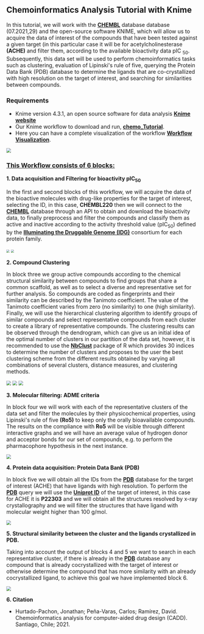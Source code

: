 ## Chemoinformatics Analysis Tutorial with Knime

In this tutorial, we will work with the <a href="https://www.ebi.ac.uk/chembl" target="_blank"><b>CHEMBL</b></a> database database (07.2021,29) and the open-source software KNIME, which will allow us to acquire the data of interest of the compounds that have been tested against a given target (in this particular case it will be for acetylcholinesterase  **(ACHE)** and filter them, according to the available bioactivity data pIC <sub>50</sub>.  Subsequently, this data set will be used to perform chemoinformatics tasks such as clustering, evaluation of Lipinski's rule of five, querying the Protein Data Bank (PDB) database to determine the ligands that are co-crystallized with high resolution on the target of interest, and searching for similarities between compounds. 

### Requirements

+ Knime version 4.3.1, an open source software for data analysis <b><a href="https://www.knime.com/" target="_blank">Knime website</a></b>
+ Our Knime workflow to download and run, <a href="https://github.com//jdhurtadop2017/Chemoinformatics-Analysis-Tutorial-with-Knime/raw/master/chemo_Tutorial.knar.knwf">**chemo_Tutorial**</a>.
+ Here you can have a complete visualization of the workflow <a href="https://tutorial-chemoinformatics-knime.netlify.app/" target="_blank">**Workflow Visualization**</a>.

<img src="./media\Workflow.png" style="zoom:75%;" />

### **<u>This Workflow consists of 6 blocks:</u>**

**1. Data acquisition  and Filtering for bioactivity pIC<sub>50</sub>**

In the first and second blocks of this workflow, we will acquire the data of the bioactive molecules with drug-like properties for the target of interest, selecting the ID, in this case, **CHEMBL220** then we will connect to the <a href="https://www.ebi.ac.uk/chembl" target="_blank"><b>CHEMBL</b></a>  database through an API to obtain and download the bioactivity data, to finally preprocess and filter the compounds and classify them as active and inactive according to the activity threshold value (pIC<sub>50</sub>) defined by the  <a href="https://druggablegenome.net/" target="_blank"><b> Illuminating the Druggable Genome (IDG)</b></a> consortium for each protein family.

<img src="./media/Figure_1.png" style="zoom:50%;" />



<img src="./media/Figure_2.png" style="zoom:50%;" />

**2.  Compound Clustering** 

In block three we group active compounds according to the chemical structural similarity between compounds to find groups that share a common scaffold, as well as to select a diverse and representative set for further analysis. So compounds are coded as fingerprints and their similarity can be described by the Tanimoto coefficient. The value of the Tanimoto coefficient varies from zero (no similarity) to one (high similarity). Finally, we will use the hierarchical clustering algorithm to identify groups of similar compounds and select representative compounds from each cluster to create a library of representative compounds. The clustering results can be observed through the dendrogram, which can give us an initial idea of the optimal number of clusters in our partition of the data set, however, it is recommended to use the <a href="[NbClust function - RDocumentation](https://www.rdocumentation.org/packages/NbClust/versions/3.0/topics/NbClust)" target="_blank"><b>NbClust</b></a>   package of R which provides 30 indices to determine the number of clusters and proposes to the user the best clustering scheme from the different results obtained by varying all combinations of several clusters, distance measures, and clustering methods.

<img src="./media/Figure_3.png" style="zoom:75%;" />

<img src="./media/Figure_4.png" style="zoom:75%;" />

<img src="./media/Figure_5.png" style="zoom:75%;" />

**3. Molecular filtering: ADME criteria**

In block four we will work with each of the representative clusters of the data set and filter the molecules by their physicochemical properties, using Lipinski's rule of five **(Ro5)** to keep only the orally bioavailable compounds. The results on the compliance with **Ro5** will be visible through different interactive graphs and we will have an average value of hydrogen donor and acceptor bonds for our set of compounds, e.g. to perform the pharmacophore hypothesis in the next instance.

<img src="./media/Figure_6.png" style="zoom:75%;" />

**4. Protein data acquisition: Protein Data Bank (PDB)**

In block five we will obtain all the IDs from the <a href="https://www.rcsb.org/"><b>PDB</b></a> database for the target of interest (ACHE) that have ligands with high resolution. To perform the <a href="https://www.rcsb.org/"><b>PDB</b></a> query we will use the <a href="https://www.uniprot.org/uniprot/P22303"><b>Uniprot ID</b></a>  of the target of interest, in this case for ACHE it is **P22303** and we will obtain all the structures resolved by x-ray crystallography and we will filter the structures that have ligand with molecular weight higher than 100 g/mol.

<img src="./media/Figure_7.png" style="zoom:75%;" />

**5. Structural similarity between the cluster and the ligands crystallized in PDB.**

Taking into account the output of blocks 4 and 5 we want to search in each representative cluster, if there is already in the <a href="https://www.rcsb.org/"><b>PDB</b></a> database any compound that is already cocrystallized with the target of interest or otherwise determine the compound that has more similarity with an already cocrystallized ligand, to achieve this goal we have implemented block 6. 

<img src="./media/Figure_8.png" style="zoom:75%;" />

**6. Citation**

* Hurtado-Pachon, Jonathan; Peña-Varas, Carlos; Ramírez, David. Chemoinformatics analysis for computer-aided drug design (CADD). Santiago, Chile; 2021.